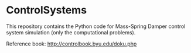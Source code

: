 # ControlSystems
This repository contains the Python code for Mass-Spring Damper control system simulation (only the computational problems). 

Reference book: http://controlbook.byu.edu/doku.php
